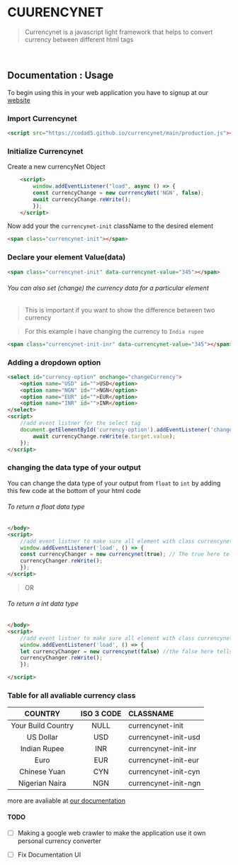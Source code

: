 ﻿

# CUURENCYNET
> Currencynet is a javascript light framework that helps to convert currency between different html tags

<br/>


## Documentation : Usage
To begin using this in your web application you have to signup  at our [website](https://currencynet.sanctablog.com/)

### Import Currencynet

```html
<script src="https://codad5.github.io/currencynet/main/production.js"></script>
```

### Initialize Currencynet
 Create a new currencyNet Object
```html
    <script>
        window.addEventListener("load", async () => {
        const currencyChange = new currrencyNet('NGN', false);
        await currencyChange.reWrite();
        });
    </script>
```
Now add your the `currencynet-init` className to the desired element
```html
<span class="currencynet-init"></span>
```

### Declare your element Value(data)

```html
<span class="currencynet-init" data-currencynet-value="345"></span>
```

###### You can also set (change) the currency data for a particular element 
> This is important if you want to show the difference between two currency

> For this example i have changing the currency to `India rupee`

```html
<span class="currencynet-init-inr" data-currencynet-value="345"></span>
```

### Adding a dropdown option

```html
<select id="currency-option" onchange="changeCurrency">
    <option name="USD" id="">USD</option>
    <option name="NGN" id="">NGN</option>
    <option name="EUR" id="">EUR</option>
    <option name="INR" id="">INR</option>
</select>
<script>
    //add event listner for the select tag 
    document.getElementById('currency-option').addEventListener('change', async (e) => {
        await currencyChange.reWrite(e.target.value);
    });
</script>
```
### changing the data type of your output

You can change the data type of your output from `float` to `int` by adding this few code at the bottom of your html code 

###### To return a float data type 
```html 
</body>
<script>
    //add event listner to make sure all element with class currencynet are loaded into the script on window load
    window.addEventListener('load', () => {
    const currencyChanger = new currencynet(true); // The true here tells it to return a float
    currencyChanger.reWrite(); 
    });
</script>
```
> OR 
###### To return a int data type 

```html
</body>
<script>
    //add event listner to make sure all element with class currencynet are loaded into the scripts on window load
    window.addEventListener('load', () => {
    let currencyChanger = new currencynet(false) //the false here tells it is to return a integer 
    currencyChanger.reWrite(); 
    });

</script>
```
### Table for all avaliable currency class 

| COUNTRY | ISO 3 CODE | CLASSNAME |
| :---: | :---:| :---|
|Your Build Country | NULL | currencynet-init |
| US Dollar | USD | currencynet-init-usd |
| Indian Rupee | INR | currencynet-init-inr |
| Euro  | EUR | currencynet-init-eur |
| Chinese Yuan | CYN | currencynet-init-cyn |
| Nigerian Naira| NGN | currencynet-init-ngn |

more are avaliable at [our documentation](https://codad5.github.io/currencynet/#country_table)

#### TODO

- [ ] Making a google web crawler to make the application use it own personal currency converter
- [ ] Fix Documentation UI

